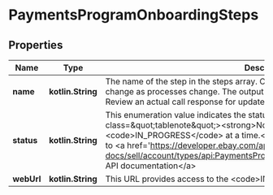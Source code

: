 
# PaymentsProgramOnboardingSteps

## Properties
Name | Type | Description | Notes
------------ | ------------- | ------------- | -------------
**name** | **kotlin.String** | The name of the step in the steps array. Over time, these names are subject to change as processes change. The output sample contains example step names. Review an actual call response for updated step names.  |  [optional]
**status** | **kotlin.String** | This enumeration value indicates the status of the associated step. &lt;p&gt; &lt;span class&#x3D;\&quot;tablenote\&quot;&gt;&lt;strong&gt;Note:&lt;/strong&gt; Only one step can be &lt;code&gt;IN_PROGRESS&lt;/code&gt; at a time.&lt;/span&gt;&lt;/p&gt; For implementation help, refer to &lt;a href&#x3D;&#39;https://developer.ebay.com/api-docs/sell/account/types/api:PaymentsProgramOnboardingStepStatus&#39;&gt;eBay API documentation&lt;/a&gt; |  [optional]
**webUrl** | **kotlin.String** | This URL provides access to the &lt;code&gt;IN_PROGRESS&lt;/code&gt; step. |  [optional]



